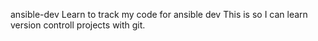  ansible-dev
Learn to track my code for ansible dev
This is so I can learn version controll projects with git.
